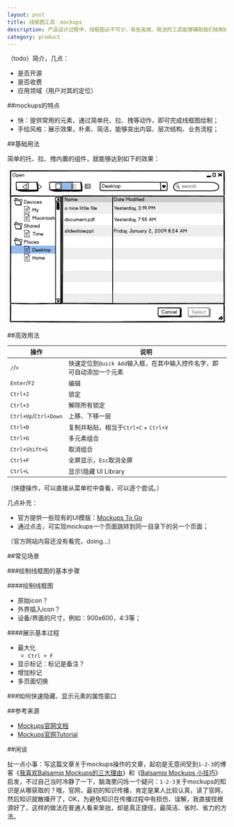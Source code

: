 ```yaml
---
layout: post
title: 线框图工具：mockups
description: 产品设计过程中，线框图必不可少，有些高效、简洁的工具能够辅助我们绘制线框图，mockups是其中一个
category: product
---
```


（todo）简介，几点：

* 是否开源
* 是否收费
* 应用领域（用户对其的定位）


##mockups的特点

* 快：提供常用的元素，通过简单托、拉、拽等动作，即可完成线框图绘制；
* 手绘风格：展示效果，朴素、简洁，能够突出内容、层次结构、业务流程；



##基础用法


简单的托、拉、拽内置的组件，就能够达到如下的效果：

![简单的鼠标操作](/images/mockups-intro/simple-operate.jpg)


##高效用法


 
|操作|说明|
|--|--|
|`/`/`+`|快速定位到`Quick Add`输入框，在其中输入控件名字，即可自动添加一个元素|
|`Enter`/`F2`|编辑|
|`Ctrl+2`|锁定|
|`Ctrl+3`|解除所有锁定|
|`Ctrl+Up`/`Ctrl+Down`|上移、下移一层|
|`Ctrl+D`|复制并粘贴，相当于`Ctrl+C` + `Ctrl+V`|
|`Ctrl+G`|多元素组合|
|`Ctrl+Shift+G`|取消组合|
|`Ctrl+F`|全屏显示，`Esc`取消全屏|
|`Ctrl+L`|显示\隐藏 UI Library|


（快捷操作，可以直接从菜单栏中查看，可以逐个尝试。）

几点补充：

* 官方提供一些现有的UI模版：[Mockups To Go](http://support.balsamiq.com/customer/portal/articles/1311316-how-to-download-from-mockups-to-go)
* 通过点击，可实现mockups一个页面跳转到同一目录下的另一个页面；

（官方网站内容还没有看完，doing...）



##常见场景


###绘制线框图的基本步骤



####绘制线框图


* 原始icon？
* 外界插入icon？
* 设备/界面的尺寸，例如：900x600，4:3等；

####展示基本过程

* 最大化
	* `Ctrl + F`
* 显示标记：标记是备注？
* 增加标记
* 多页面切换




###如何快速隐藏、显示元素的属性窗口




##参考来源




* [Mockups官网文档](http://support.balsamiq.com/#support-documentation)
* [Mockups官网Tutorial](http://support.balsamiq.com/customer/portal/topics/49503-tutorials)


##闲谈



扯一点小事：写这篇文章关于mockups操作的文章，起初是无意间受到`1-2-3`的博客《[我喜欢Balsamiq Mockups的三大理由](http://www.cnblogs.com/1-2-3/archive/2009/08/17/Balsamiq-Mockups-Introduction.html)》和《[Balsamiq Mockups 小技巧](http://www.cnblogs.com/1-2-3/archive/2009/06/30/Balsamiq-Mockups-tips.html)》 启发，不过自己当时冷静了一下，脑海里闪烁一个疑问：`1-2-3`关于mockups的知识是从哪获取的？哦，官网，最初的知识传播，肯定是某人比较认真，读了官网，然后知识就散播开了，OK，为避免知识在传播过程中有损伤、误解，我直接找根源好了，这样的做法在普通人看来笨拙，却是真正捷径，最简洁、省时、省力的方法。



[NingG]:    http://ningg.github.com  "NingG"
